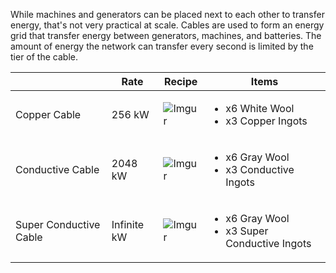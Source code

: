 While machines and generators can be placed next to each other to transfer energy, that's not very practical at scale. Cables are used to form an energy grid that transfer energy between generators, machines, and batteries. The amount of energy the network can transfer every second is limited by the tier of the cable.

| | Rate | Recipe | Items |
|-|------|--------|-------|
| Copper Cable | 256 kW | ![Imgur](https://cdn.discordapp.com/attachments/739536694398812230/1001982516879700008/copper_cable.png) | <ul><li>x6 White Wool</li><li>x3 Copper Ingots</li></ul> |
| Conductive Cable | 2048 kW | ![Imgur](https://cdn.discordapp.com/attachments/739536694398812230/1001982569308504084/super_conductive_cable.png) | <ul><li>x6 Gray Wool</li><li>x3 Conductive Ingots</li></ul> |
| Super Conductive Cable | Infinite kW | ![Imgur](https://cdn.discordapp.com/attachments/739536694398812230/1001982569308504084/super_conductive_cable.png) | <ul><li>x6 Gray Wool</li><li>x3 Super Conductive Ingots</li></ul> |
